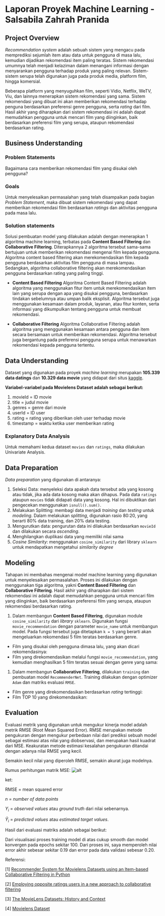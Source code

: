 ﻿

# Laporan Proyek Machine Learning - Salsabila Zahrah Pranida

## Project Overview
_Recommendation system_ adalah sebuah sistem yang mengacu pada memprediksi sejumlah item atau data untuk pengguna di masa lalu, kemudian dijadikan rekomendasi item paling teratas. Sistem rekomendasi umumnya telah menjadi kelaziman dalam menangani informasi dengan menyarankan pengguna terhadap produk yang paling relevan. Sistem-sistem serupa telah digunakan juga pada produk media, platform film, hingga komersial. 

Beberapa platform yang menyuguhkan film, seperti Vidio, Netflix, WeTV, Viu, dan lainnya menerapkan sistem rekomendasi yang sama. Sistem rekomendasi yang dibuat ini akan memberikan rekomendasi terhadap penguna berdasarkan preferensi genre pengguna, serta _rating_ dari film. Hasil akhir yang diharapkan dari sistem rekomendasi ini adalah dapat memudahkan pengguna untuk mencari film yang diinginkan, baik berdasarkan preferensi film yang serupa, ataupun rekomendasi berdasarkan rating.

## Business Understanding

### Problem Statements
Bagaimana cara memberikan rekomendasi film yang disukai oleh pengguna?

### Goals
Untuk menyelesaikan permasalahan yang telah disampaikan pada bagian _Problem Statement_, maka dibuat sistem rekomendasi yang dapat memberikan rekomendasi film berdasarkan _ratings_ dan aktivitas pengguna pada masa lalu.

### Solution statements
Solusi pembuatan model yang dilakukan adalah dengan menerapkan 1 algoritma machine learning, terbatas pada **Content Based Filtering** dan **Collaborative Filtering**. Diterapkannya 2 algoritma tersebut sama-sama bertujuan untuk memberikan rekomendasi mengenai film kepada pengguna. Algoritma content based filtering akan merekomendasikan film kepada pengguna berdasarkan aktivitas film pengguna di masa lampau. Sedangkan, algoritma collaborative filtering akan merekomendasikan pengguna berdasarkan rating yang paling tinggi.

- **Content Based Filtering**
Algoritma Content Based Filtering adalah algoritma yang menggunakan fitur item untuk merekomendasikan item lain yang serupa dengan apa yang disukai pengguna, berdasarkan tindakan sebelumnya atau umpan balik eksplisit. Algoritma tersebut juga menggunakan kesamaan dalam produk, layanan, atau fitur konten, serta informasi yang dikumpulkan tentang pengguna untuk membuat rekomendasi.

- **Collaborative Filtering**
Algoritma Collaborative Filtering adalah algoritma yang menggunakan kesamaan antara pengguna dan item secara bersamaan untuk memberikan rekomendasi. Algoritma tersebut juga bergantung pada preferensi pengguna serupa untuk menawarkan rekomendasi kepada pengguna tertentu.


## Data Understanding
Dataset yang digunakan pada proyek _machine learning_ merupakan **105.339 data datings** dan **10.329 data movie** yang didapat dari situs [kaggle](https://www.kaggle.com/datasets/ayushimishra2809/movielens-dataset). 

**Variabel-variabel pada Movielens Dataset adalah sebagai berikut:**

1.  movieId = ID movie
2.  title = judul movie
3.  genres = genre dari movie
4.  userId = ID user
5.  rating = rating yang diberikan oleh user terhadap movie
6.  timestamp = waktu ketika user memberikan rating


### Explanatory Data Analysis
Untuk memahami kedua dataset `movies` dan `ratings`, maka dilakukan Univariate Analysis. 

## Data Preparation

_Data preparation_ yang digunakan di antaranya:

1. Seleksi Data: menyeleksi data apakah data tersebut ada yang kosong atau tidak, jika ada data kosong maka akan dihapus. Pada data `ratings` ataupun `movies` tidak didapati data yang kosong. Hal ini dibuktikan dari pengecekan menggunakan `isnull().sum()`.
2. Melakukan Splitting: membagi data menjadi _training_ dan _testing_ untuk _modeling_. Dalam melakukan _splitting_, digunakan rasio 80:20, yang berarti 80% data training, dan 20% data testing.
3. Mengurutkan data: pengurutan data ini dilakukan berdasarkan `movieId` dan dilakukan secara _ascending_.
4. Menghilangkan duplikasi data yang memiliki nilai sama
5. _Cosine Similarity_: menggunakan `cosine_similarity` dari library `sklearn` untuk mendapatkan mengetahui _similarity degree_ 


## Modeling
Tahapan ini membahas mengenai model machine learning yang digunakan untuk menyelesaikan permasalahan. Proses ini dilakukan dengan menggunakan tiga algoritma, yakni **Content Based Filtering** dan **Collaborative Filtering**. Hasil akhir yang diharapkan dari sistem rekomendasi ini adalah dapat memudahkan pengguna untuk mencari film yang diinginkan, baik berdasarkan preferensi film yang serupa, ataupun rekomendasi berdasarkan rating.

1. Dalam membangun **Content Based Filtering**, digunakan module `cosine_similarity` dari _library_ `sklearn`. Digunakan fungsi `movie_recommendation` dengan parameter `movie_name` untuk membangun model. Pada fungsi tersebut juga ditetapkan `k = 5` yang berarti akan mengeluarkan rekomendasi 5 film teratas berdasarkan genre.
- Film yang disukai oleh pengguna dimasa lalu, yang akan dicari rekomendasinya:
- Film yang direkomendasikan melalui fungsi `movie_recommendation`, yang kemudian menghasilkan 5 film teratas sesuai dengan genre yang sama:

1. Dalam membangun **Collaborative Filtering**, dilakukan `training` dan pembuatan model `RecommenderNet`. Training dilakukan dengan optimizer `Adam` dan matriks evaluasi `RMSE`.
- Film genre yang direkomendasikan berdasarkan _rating_ tertinggi:
- Film TOP 10 yang direkomendasikan:


## Evaluation
Evaluasi metrik yang digunakan untuk mengukur kinerja model adalah metrik RMSE (Root Mean Squared Error). RMSE merupakan metode pengukuran dengan mengukur perbedaan nilai dari prediksi sebuah model sebagai estimasi atas nilai yang diobservasi, dan merupakan hasil kuadrat dari MSE. Keakuratan metode estimasi kesalahan pengukuran ditandai dengan adanya nilai RMSE yang kecil. 

Semakin kecil nilai yang diperoleh RMSE, semakin akurat juga modelnya.

Rumus perhitungan matrik MSE: 
![alt](https://www.gstatic.com/education/formulas2/472522532/en/mean_squared_error.svg)

ket:

$\mathrm{RMSE}$	=	mean squared error

${n}$	=	_number of data points_

$Y_{i}$	=	_observed values_ atau _ground truth_ dari nilai sebenarnya.

$\hat{Y}_{i}$	=	_predicted values_ atau _estimated target values_.

Hasil dari evaluasi matriks adalah sebagai berikut:


Dari visualisasi proses training model di atas cukup smooth dan model konvergen pada epochs sekitar 100. Dari proses ini, saya memperoleh nilai error akhir sebesar sekitar 0.19 dan error pada data validasi sebesar 0.20.

Referensi:

[1] [Recommender System for Movielens Datasets using an Item-based Collaborative Filtering in Python](https://www.scipublications.com/journal/index.php/ijmebac/article/view/340)

[2] [Employing opposite ratings users in a new approach to collaborative filtering](https://ijeecs.iaescore.com/index.php/IJEECS/article/viewFile/24894/15925)

[3] [The MovieLens Datasets: History and Context](https://dl.acm.org/doi/10.1145/2827872)

[4] [Movielens Dataset](https://www.kaggle.com/datasets/ayushimishra2809/movielens-dataset)

